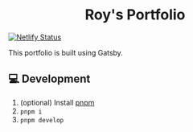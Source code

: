 <h1 align="center">
  Roy's Portfolio
</h1>

[![Netlify Status](https://api.netlify.com/api/v1/badges/907cadad-76da-4bef-8006-fe6a3f2b6410/deploy-status)](https://app.netlify.com/sites/festive-saha-57f2dc/deploys)

This portfolio is built using Gatsby.

## 💻 Development

1. (optional) Install [pnpm](https://pnpm.js.org/)
2. `pnpm i`
3. `pnpm develop`
